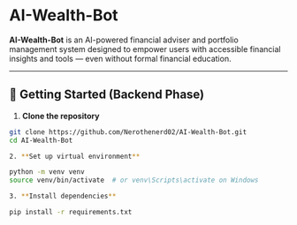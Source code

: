 # AI-Wealth-Bot

**AI-Wealth-Bot** is an AI-powered financial adviser and portfolio management system designed to empower users with accessible financial insights and tools — even without formal financial education.

---

## 🚀 Getting Started (Backend Phase)

1. **Clone the repository**
```bash
git clone https://github.com/Nerothenerd02/AI-Wealth-Bot.git
cd AI-Wealth-Bot

2. **Set up virtual environment**

python -m venv venv
source venv/bin/activate  # or venv\Scripts\activate on Windows

3. **Install dependencies**

pip install -r requirements.txt